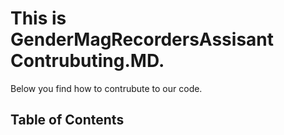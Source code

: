 # This is GenderMagRecordersAssisant Contrubuting.MD.
Below you find how to contrubute to our code.

## Table of Contents

